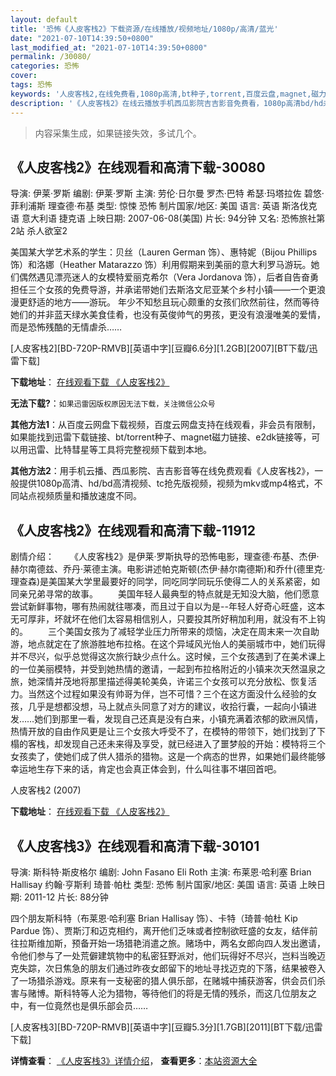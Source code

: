 ```yaml
---
layout: default
title: '恐怖《人皮客栈2》下载资源/在线播放/视频地址/1080p/高清/蓝光'
date: "2021-07-10T14:39:50+0800"
last_modified_at: "2021-07-10T14:39:50+0800"
permalink: /30080/
categories: 恐怖
cover:
tags: 恐怖
keywords: '人皮客栈2,在线免费看,1080p高清,bt种子,torrent,百度云盘,magnet,磁力链,迅雷下载资源'
description: '《人皮客栈2》在线云播放手机西瓜影院吉吉影音免费看，1080p高清bd/hd未删减完整版和tc抢先枪版，mkv/mp4格式，附带bt/torrent种子、magnet/磁力链、百度云盘、网盘资源迅雷下载链接'
---
```


>内容采集生成，如果链接失效，多试几个。


## 《人皮客栈2》在线观看和高清下载-30080

导演: 伊莱·罗斯 编剧: 伊莱·罗斯 主演: 劳伦·日尔曼 罗杰·巴特 希瑟·玛塔拉佐 碧悠·菲利浦斯 理查德·布基 类型: 惊悚 恐怖 制片国家/地区: 美国 语言: 英语 斯洛伐克语 意大利语 捷克语 上映日期: 2007-06-08(美国) 片长: 94分钟 又名: 恐怖旅社第2站 杀人欲室2

美国某大学艺术系的学生：贝丝（Lauren German 饰）、惠特妮（Bijou Phillips 饰）和洛娜（Heather Matarazzo 饰）利用假期来到美丽的意大利罗马游玩。她们偶然遇见漂亮迷人的女模特爱丽克希尔（Vera Jordanova 饰），后者自告奋勇担任三个女孩的免费导游，并承诺带她们去斯洛文尼亚某个乡村小镇——一个更浪漫更舒适的地方——游玩。 年少不知愁且玩心颇重的女孩们欣然前往，然而等待她们的并非蓝天绿水美食佳肴，也没有英俊帅气的男孩，更没有浪漫唯美的爱情，而是恐怖残酷的无情虐杀……


[人皮客栈2][BD-720P-RMVB][英语中字][豆瓣6.6分][1.2GB][2007][BT下载/迅雷下载]

**下载地址**： [在线观看下载 《人皮客栈2》](https://www.btdx8.com/torrent/hostel_part_ii_2007.html) 


**无法下载?**：`如果迅雷因版权原因无法下载，关注微信公众号 `

**其他方法1**：从百度云网盘下载视频，百度云网盘支持在线观看，非会员有限制，如果能找到迅雷下载链接、bt/torrent种子、magnet磁力链接、e2dk链接等，可以用迅雷、比特彗星等工具将完整视频下载到本地。

**其他方法2**：用手机云播、西瓜影院、吉吉影音等在线免费观看《人皮客栈2》，一般提供1080p高清、hd/bd高清视频、tc抢先版视频，视频为mkv或mp4格式，不同站点视频质量和播放速度不同。


## 《人皮客栈2》在线观看和高清下载-11912

剧情介绍： 　　《人皮客栈2》是伊莱·罗斯执导的恐怖电影，理查德·布基、杰伊·赫尔南德兹、乔丹·莱德主演。电影讲述帕克斯顿(杰伊·赫尔南德斯)和乔什(德里克·理查森)是美国某大学里最要好的同学，同吃同学同玩乐使得二人的关系紧密，如同亲兄弟寻常的故事。  　　美国年轻人最典型的特点就是无知没大脑，他们愿意尝试新鲜事物，哪有热闹就往哪凑，而且过于自以为是--年轻人好奇心旺盛，这本无可厚非，坏就坏在他们太容易相信别人，只要投其所好稍加利用，就没有不上钩的。 　　三个美国女孩为了减轻学业压力所带来的烦恼，决定在周末来一次自助游，地点就定在了旅游胜地布拉格。在这个异域风光怡人的美丽城市中，她们玩得并不尽兴，似乎总觉得这次旅行缺少点什么。这时候，三个女孩遇到了在美术课上的一位美丽模特，并受到她热情的邀请，一起到布拉格附近的小镇来次天然温泉之旅，她深情并茂地将那里描述得美轮美奂，许诺三个女孩可以充分放松、恢复活力。当然这个过程如果没有帅哥为伴，岂不可惜？三个在这方面没什么经验的女孩，几乎是想都没想，马上就点头同意了对方的建议，收拾行囊，一起向小镇进发……她们到那里一看，发现自己还真是没有白来，小镇充满着浓郁的欧洲风情，热情开放的自由作风更是让三个女孩大呼受不了，在模特的带领下，她们找到了下榻的客栈，却发现自己还未来得及享受，就已经进入了噩梦般的开始：模特将三个女孩卖了，使她们成了供人猎杀的猎物。这是一个病态的世界，如果她们最终能够幸运地生存下来的话，肯定也会真正体会到，什么叫往事不堪回首吧。


人皮客栈2 (2007)

**下载地址**： [在线观看下载 《人皮客栈2》](https://www.btbtdy.me/btdy/dy7378.html) 


## 《人皮客栈3》在线观看和高清下载-30101

导演: 斯科特·斯皮格尔 编剧: John Fasano Eli Roth 主演: 布莱恩·哈利塞 Brian Hallisay 约翰·亨斯利 琦普·帕杜 类型: 恐怖 制片国家/地区: 美国 语言: 英语 上映日期: 2011-12 片长: 88分钟

四个朋友斯科特（布莱恩·哈利塞 Brian Hallisay 饰）、卡特（琦普·帕杜 Kip Pardue 饰）、贾斯汀和迈克相约，离开他们乏味或者控制欲旺盛的女友，结伴前往拉斯维加斯，预备开始一场猎艳消遣之旅。赌场中，两名女郎向四人发出邀请，令他们参与了一处荒僻建筑物中的私密狂野派对，他们玩得好不尽兴，岂料当晚迈克失踪，次日焦急的朋友们通过昨夜女郎留下的地址寻找迈克的下落，结果被卷入了一场猎杀游戏。原来有一支秘密的猎人俱乐部，在赌城中捕获游客，供会员们杀害与赌博。斯科特等人沦为猎物，等待他们的将是无情的残杀，而这几位朋友之中，有一位竟然也是俱乐部会员……


[人皮客栈3][BD-720P-RMVB][英语中字][豆瓣5.3分][1.7GB][2011][BT下载/迅雷下载]

**详情查看**： [《人皮客栈3》详情介绍](/movie/30101/)， **查看更多**：[本站资源大全](/movie/t/all/)

